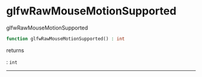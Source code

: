 # glfwRawMouseMotionSupported
glfwRawMouseMotionSupported

```php
function glfwRawMouseMotionSupported() : int
```

returns

:    `int` 

---
     